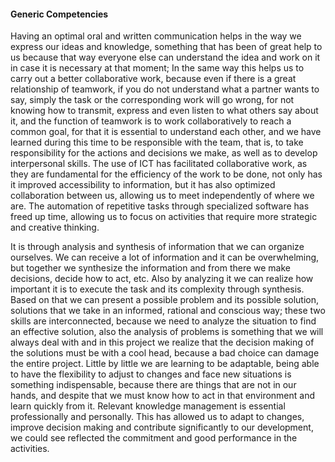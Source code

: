 #### Generic Competencies

Having an optimal oral and written communication helps in the way we express our ideas and knowledge, something that has been of great help to us because that way everyone else can understand the idea and work on it in case it is necessary at that moment; In the same way this helps us to carry out a better collaborative work, because even if there is a great relationship of teamwork, if you do not understand what a partner wants to say, simply the task or the corresponding work will go wrong, for not knowing how to transmit, express and even listen to what others say about it, and the function of teamwork is to work collaboratively to reach a common goal, for that it is essential to understand each other, and we have learned during this time to be responsible with the team, that is, to take responsibility for the actions and decisions we make, as well as to develop interpersonal skills. The use of ICT has facilitated collaborative work, as they are fundamental for the efficiency of the work to be done, not only has it improved accessibility to information, but it has also optimized collaboration between us, allowing us to meet independently of where we are. The automation of repetitive tasks through specialized software has freed up time, allowing us to focus on activities that require more strategic and creative thinking.

It is through analysis and synthesis of information that we can organize ourselves. We can receive a lot of information and it can be overwhelming, but together we synthesize the information and from there we make decisions, decide how to act, etc. Also by analyzing it we can realize how important it is to execute the task and its complexity through synthesis. Based on that we can present a possible problem and its possible solution, solutions that we take in an informed, rational and conscious way; these two skills are interconnected, because we need to analyze the situation to find an effective solution, also the analysis of problems is something that we will always deal with and in this project we realize that the decision making of the solutions must be with a cool head, because a bad choice can damage the entire project. Little by little we are learning to be adaptable, being able to have the flexibility to adjust to changes and face new situations is something indispensable, because there are things that are not in our hands, and despite that we must know how to act in that environment and learn quickly from it. Relevant knowledge management is essential  professionally and personally. This has allowed us to adapt to changes, improve decision making and contribute significantly to our development, we could see reflected the commitment and good performance in the activities.



